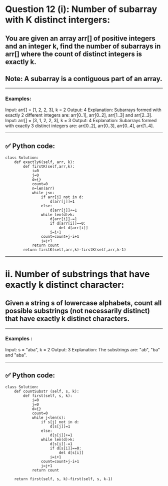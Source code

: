 # Question 12 (i): Number of subarray with K distinct intergers:

## **You are given an array arr[] of positive integers and an integer k, find the number of subarrays in arr[] where the count of distinct integers is exactly k.**
## Note: A subarray is a contiguous part of an array.

---

### Examples:
Input: arr[] = [1, 2, 2, 3], k = 2
Output: 4
Explanation: Subarrays formed with exactly 2 different integers are: arr[0..1], arr[0..2], arr[1..3] and arr[2..3].
Input: arr[] = [3, 1, 2, 2, 3], k = 3
Output: 4
Explanation: Subarrays formed with exactly 3 distinct integers are: arr[0..2], arr[0..3], arr[0..4], arr[1..4].

---

## ✅ Python code:

```
class Solution:
    def exactlyK(self, arr, k):
        def firstK(self,arr,k):
            i=0
            j=0
            d={}
            count=0
            n=len(arr)
            while j<n:
                if arr[j] not in d:
                    d[arr[j]]=1
                else:
                    d[arr[j]]+=1
                while len(d)>k:
                    d[arr[i]]-=1
                    if d[arr[i]]==0:
                        del d[arr[i]]
                    i=i+1
                count=count+j-i+1
                j=j+1
            return count
        return firstK(self,arr,k)-firstK(self,arr,k-1)
```

---

# ii. Number of substrings that have exactly k distinct character:

## **Given a string s of lowercase alphabets, count all possible substrings (not necessarily distinct) that have exactly k distinct characters.**

---

### Examples :
Input: s = "aba", k = 2
Output: 3
Explanation: The substrings are: "ab", "ba" and "aba".

---

## ✅ Python code:

```
class Solution:
    def countSubstr (self, s, k):
        def first(self, s, k):
            i=0
            j=0
            d={}
            count=0
            while j<len(s):
                if s[j] not in d:
                    d[s[j]]=1
                else:
                    d[s[j]]+=1
                while len(d)>k:
                    d[s[i]]-=1
                    if d[s[i]]==0:
                        del d[s[i]]
                    i=i+1
                count=count+j-i+1
                j=j+1
            return count
```
        return first(self, s, k)-first(self, s, k-1)

